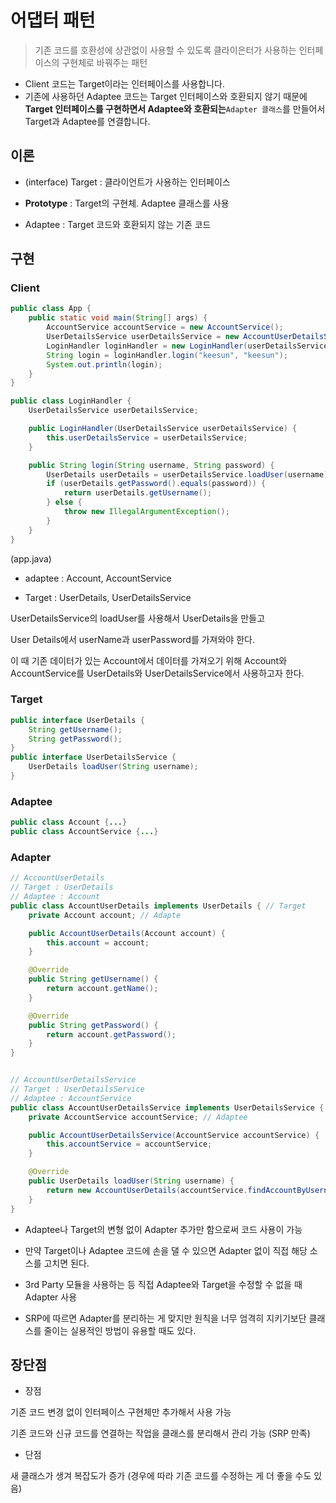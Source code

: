 # 어댑터 패턴

> 기존 코드를 호환성에 상관없이 사용할 수 있도록 클라이은터가 사용하는 인터페이스의 구현체로 바꿔주는 패턴

- Client 코드는 Target이라는 인터페이스를 사용합니다.
- 기존에 사용하던 Adaptee 코드는 Target 인터페이스와 호환되지 않기 때문에 **Target 인터페이스를 구현하면서 Adaptee와 호환되는**`Adapter 클래스`를 만들어서 Target과 Adaptee를 연결합니다.



## 이론

- (interface) Target : 클라이언트가 사용하는 인터페이스

- **Prototype** : Target의 구현체. Adaptee 클래스를 사용

- Adaptee : Target 코드와 호환되지 않는 기존 코드



## 구현

### Client

```java
public class App {
    public static void main(String[] args) {
        AccountService accountService = new AccountService();
        UserDetailsService userDetailsService = new AccountUserDetailsService(accountService);
        LoginHandler loginHandler = new LoginHandler(userDetailsService);
        String login = loginHandler.login("keesun", "keesun");
        System.out.println(login);
    }
}

public class LoginHandler {
    UserDetailsService userDetailsService;

    public LoginHandler(UserDetailsService userDetailsService) {
        this.userDetailsService = userDetailsService;
    }

    public String login(String username, String password) {
        UserDetails userDetails = userDetailsService.loadUser(username);
        if (userDetails.getPassword().equals(password)) {
            return userDetails.getUsername();
        } else {
            throw new IllegalArgumentException();
        }
    }
}
```

(app.java)

- adaptee : Account, AccountService

- Target : UserDetails, UserDetailsService

UserDetailsService의 loadUser를 사용해서 UserDetails을 만들고

User Details에서 userName과 userPassword를 가져와야 한다.

이 때 기존 데이터가 있는 Account에서 데이터를 가져오기 위해 Account와 AccountService를 UserDetails와 UserDetailsService에서 사용하고자 한다.

### Target

```java
public interface UserDetails {
    String getUsername();
    String getPassword();
}
public interface UserDetailsService {
    UserDetails loadUser(String username);
}
```

### Adaptee

```java
public class Account {...}
public class AccountService {...}
```

### Adapter

```java
// AccountUserDetails
// Target : UserDetails
// Adaptee : Account
public class AccountUserDetails implements UserDetails { // Target
    private Account account; // Adapte

    public AccountUserDetails(Account account) {
        this.account = account;
    }

    @Override
    public String getUsername() {
        return account.getName();
    }

    @Override
    public String getPassword() {
        return account.getPassword();
    }
}


// AccountUserDetailsService
// Target : UserDetailsService
// Adaptee : AccountService
public class AccountUserDetailsService implements UserDetailsService { // Target
    private AccountService accountService; // Adaptee

    public AccountUserDetailsService(AccountService accountService) {
        this.accountService = accountService;
    }

    @Override
    public UserDetails loadUser(String username) {
        return new AccountUserDetails(accountService.findAccountByUsername(username));
    }
}

```

- Adaptee나 Target의 변형 없이 Adapter 추가만 함으로써 코드 사용이 가능

- 만약 Target이나 Adaptee 코드에 손을 댈 수 있으면 Adapter 없이 직접 해당 소스를 고치면 된다.

- 3rd Party 모듈을 사용하는 등 직접 Adaptee와 Target을 수정할 수 없을 때 Adapter 사용

- SRP에 따르면 Adapter를 분리하는 게 맞지만 원칙을 너무 엄격히 지키기보단 클래스를 줄이는 실용적인 방법이 유용할 때도 있다.

## 장단점

- 장점

기존 코드 변경 없이 인터페이스 구현체만 추가해서 사용 가능

기존 코드와 신규 코드를 연결하는 작업을 클래스를 분리해서 관리 가능 (SRP 만족)

- 단점

새 클래스가 생겨 복잡도가 증가 (경우에 따라 기존 코드를 수정하는 게 더 좋을 수도 있음)
